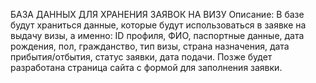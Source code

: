 БАЗА ДАННЫХ ДЛЯ ХРАНЕНИЯ ЗАЯВОК НА ВИЗУ
  Описание:
		В базе будут храниться данные, которые будут использоваться в заявке на выдачу визы, 
    а именно: ID профиля, ФИО, паспортные данные, дата рождения, пол, гражданство, тип визы, 
    страна назначения, дата прибытия/отбытия, статус заявки, дата подачи. 
  Позже будет разработана страница сайта с формой для заполнения заявки. 
